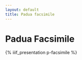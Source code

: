 ```yaml
---
layout: default
title: Padua facsimile
---
```


# Padua Facsimile

{% iiif_presentation p-facsimile %}

